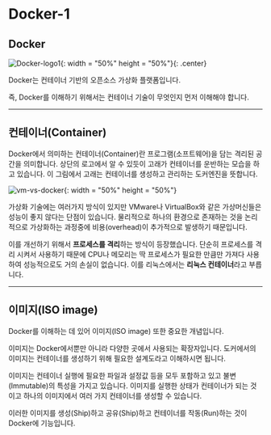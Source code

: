 # Docker-1

## Docker
![Docker-logo1](https://user-images.githubusercontent.com/76420201/103785473-91f84380-507e-11eb-9f03-2bd36817ed4b.png){: width = "50%" height = "50%"}{: .center}

Docker는 컨테이너 기반의 오픈소스 가상화 플랫폼입니다.

즉, Docker를 이해하기 위해서는 컨테이너 기술이 무엇인지 먼저 이해해야 합니다.

---

## 컨테이너(Container)

Docker에서 의미하는 컨테이너(Container)란 프로그램(소프트웨어)을 담는 격리된 공간을 의미합니다.
상단의 로고에서 알 수 있듯이 고래가 컨테이너를 운반하는 모습을 하고 있습니다. 이 그림에서 고래는 컨테이너를
생성하고 관리하는 도커엔진을 뜻합니다.

![vm-vs-docker](https://user-images.githubusercontent.com/76420201/103851534-5ba5dd00-50ed-11eb-9e00-83e77f2bdbd7.png){: width = "50%" height = "50%"}



가상화 기술에는 여러가지 방식이 있지만 VMware나 VirtualBox와 같은 가상머신들은 성능이 좋지 않다는 단점이 있습니다. 물리적으로 하나의 환경으로 존재하는 것을 논리적으로 가상화하는 과정중에 비용(overhead)이 추가적으로 발생하기 때문입니다.

이를 개선하기 위해서 **프로세스를 격리**하는 방식이 등장했습니다. 단순히 프로세스를 격리 시켜서 사용하기 때문에 CPU나
메모리는 딱 프로세스가 필요한 만큼만 가져다 사용하여 성능적으로도 거의 손실이 없습니다. 이를 리눅스에서는 **리눅스 컨테이너**라고 부릅니다.


---

## 이미지(ISO image)

Docker를 이해하는 데 있어 이미지(ISO image) 또한 중요한 개념입니다.

이미지는 Docker에서뿐만 아니라 다양한 곳에서 사용되는 확장자입니다. 도커에서의 이미지는 컨테이너를 생성하기 위해 필요한 설계도라고 이해하시면 됩니다. 

이미지는 컨테이너 실행에 필요한 파일과 설정값 등을 모두 포함하고 있고 불변(Immutable)의 특성을 가지고 있습니다. 이미지를 실행한 상태가 컨테이너가 되는 것이고 하나의 이미지에서 여러 가지 컨테이너를 생성할 수 있습니다. 

이러한 이미지를 생성(Ship)하고 공유(Ship)하고 컨테이너를 작동(Run)하는 것이 Docker에 기능입니다.